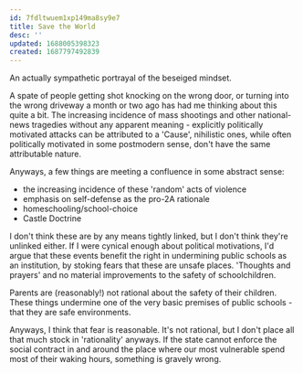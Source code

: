 ```yaml
---
id: 7fdltwuem1xp149ma8sy9e7
title: Save the World
desc: ''
updated: 1688005398323
created: 1687797492839
---
```


An actually sympathetic portrayal of the beseiged mindset.

A spate of people getting shot knocking on the wrong door, or turning into the wrong driveway a month or two ago has had me thinking about this quite a bit. The increasing incidence of mass shootings and other national-news tragedies without any apparent meaning - explicitly politically motivated attacks can be attributed to a 'Cause', nihilistic ones, while often politically motivated in some postmodern sense, don't have the same attributable nature.

Anyways, a few things are meeting a confluence in some abstract sense:

- the increasing incidence of these 'random' acts of violence
- emphasis on self-defense as the pro-2A rationale
- homeschooling/school-choice
- Castle Doctrine

I don't think these are by any means tightly linked, but I don't think they're unlinked either. If I were cynical enough about political motivations, I'd argue that these events benefit the right in undermining public schools as an institution, by stoking fears that these are unsafe places. 'Thoughts and prayers' and no material improvements to the safety of schoolchildren.

Parents are (reasonably!) not rational about the safety of their children. These things undermine one of the very basic premises of public schools - that they are safe environments.

Anyways, I think that fear is reasonable. It's not rational, but I don't place all that much stock in 'rationality' anyways. If the state cannot enforce the social contract in and around the place where our most vulnerable spend most of their waking hours, something is gravely wrong.

